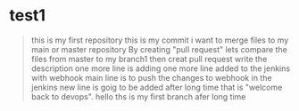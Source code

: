 # test1
>this is my first repository 
>this is my commit
i want to merge files to my main or master repository
By creating "pull request"
lets compare the files from master to my branch1
then creat pull request
write the description
one more line is adding 
one more line added to the jenkins with webhook
main line is to push the changes to webhook in the jenkins
new line is goig to be added after long time that is
>"welcome back to devops".
hello ths is my first branch afer long time
